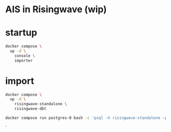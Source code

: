 # AIS in Risingwave (wip)

# startup

```bash
docker compose \
  up -d \
    console \
    importer
```

# import 
```bash
docker compose \
  up -d \
    risingwave-standalone \
    risingwave-dbt
```

```bash
docker compose run postgres-0 bash -c 'psql -h risingwave-standalone -p 4566 -d dev -U root -c "select * from ais_source"'
```

`

